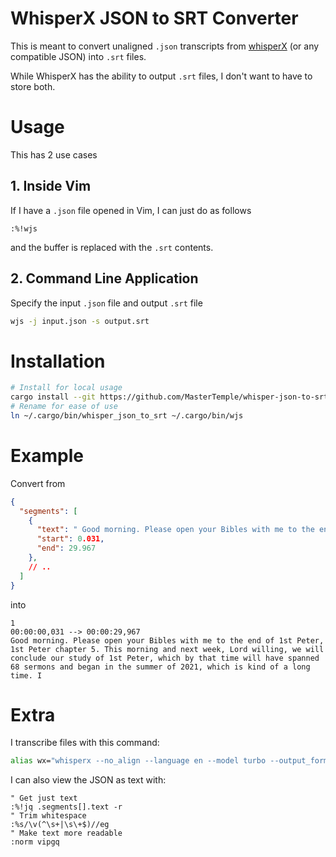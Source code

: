 # WhisperX JSON to SRT Converter

This is meant to convert unaligned `.json` transcripts from [whisperX](https://github.com/m-bain/whisperX) (or any compatible JSON) into `.srt` files.

While WhisperX has the ability to output `.srt` files, I don't want to have to store both.

# Usage

This has 2 use cases

## 1. Inside Vim

If I have a `.json` file opened in Vim, I can just do as follows

```vim
:%!wjs
```

and the buffer is replaced with the `.srt` contents.

## 2. Command Line Application

Specify the input `.json` file and output `.srt` file

```bash
wjs -j input.json -s output.srt
```

# Installation

```bash
# Install for local usage
cargo install --git https://github.com/MasterTemple/whisper-json-to-srt
# Rename for ease of use
ln ~/.cargo/bin/whisper_json_to_srt ~/.cargo/bin/wjs
```

# Example

Convert from

```json
{
  "segments": [
    {
      "text": " Good morning. Please open your Bibles with me to the end of 1st Peter, 1st Peter chapter 5. This morning and next week, Lord willing, we will conclude our study of 1st Peter, which by that time will have spanned 68 sermons and began in the summer of 2021, which is kind of a long time. I",
      "start": 0.031,
      "end": 29.967
    },
    // ..
  ]
}
```

into

```srt
1
00:00:00,031 --> 00:00:29,967
Good morning. Please open your Bibles with me to the end of 1st Peter, 1st Peter chapter 5. This morning and next week, Lord willing, we will conclude our study of 1st Peter, which by that time will have spanned 68 sermons and began in the summer of 2021, which is kind of a long time. I

```

# Extra

I transcribe files with this command:

```bash
alias wx="whisperx --no_align --language en --model turbo --output_format json"
```

I can also view the JSON as text with:

```vim
" Get just text
:%!jq .segments[].text -r
" Trim whitespace
:%s/\v(^\s+|\s\+$)//eg
" Make text more readable
:norm vipgq
```